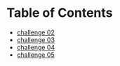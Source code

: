# Table of Contents
- [challenge 02](helloworld.sh)
- [challenge 03](login.sh)
- [challenge 04](array.sh)
- [challenge 05](whileloop.sh)
